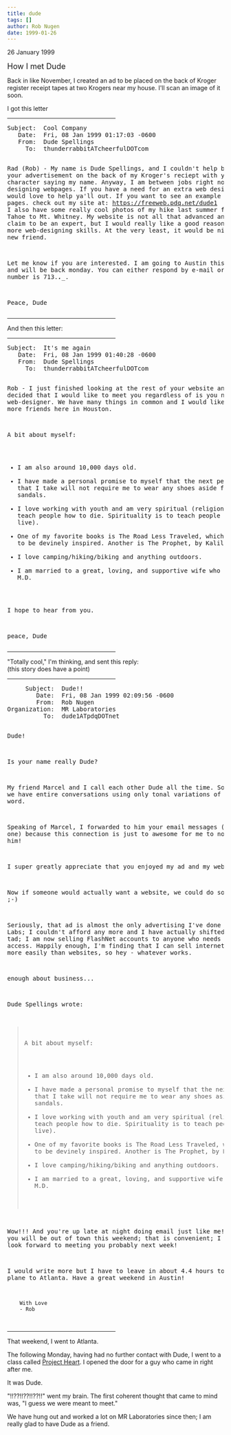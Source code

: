 ```yaml
---
title: dude
tags: []
author: Rob Nugen
date: 1999-01-26
---
```


<p class=date>26 January 1999</p>

<p><font size="+1">How I met Dude</font>

<p>Back in like November, I created an ad to be placed on the back of Kroger register receipt tapes at two Krogers near my house. I'll scan an image of it soon.

<p>I got this letter

<p><hr align="left" width="50%">
<pre>
Subject:  Cool Company
   Date:  Fri, 08 Jan 1999 01:17:03 -0600
   From:  Dude Spellings <dude1ATpdqDOTnet>
     To:  thunderrabbitATcheerfulDOTcom



Rad (Rob) - My name is Dude Spellings, and I couldn't help but notice
your advertisement on the back of my Kroger's reciept with your cartoon
character saying my name.  Anyway, I am between jobs right now and into
designing webpages.  If you have a need for an extra web designer, I
would love to help ya'll out.  If you want to see an example of one of
my pages. check out my site at:
<a href="https://freeweb.pdq.net/dude1">https://freeweb.pdq.net/dude1</a>
I also have some really cool photos of my hike last summer from Lake
Tahoe to Mt. Whitney.  My website is not all that advanced and I don't
claim to be an expert, but I would really like a good reason to lern
more web-designing skills.  At the very least, it would be nice to make
a new friend.

Let me know if you are interested.  I am going to Austin this weekend
and will be back monday.  You can either respond by e-mail or phone.  My
number is 713.___.____.

Peace,
Dude
</pre>
<p><hr align="left" width="50%">

<p>And then this letter:

<p><hr align="left" width="50%">
<pre>
Subject:  It's me again
   Date:  Fri, 08 Jan 1999 01:40:28 -0600
   From:  Dude Spellings <dude1ATpdqDOTnet>
     To:  thunderrabbitATcheerfulDOTcom



Rob - I just finished looking at the rest of your website and have
decided that I would like to meet you regardless of is you need another
web-designer.  We have many things in common and I would like to make
more friends here in Houston.

A bit about myself:
- I am also around 10,000 days old.
- I have made a personal promise to myself that the next permanent job
that I take will not require me to wear any shoes aside from sandals.
- I love working with youth and am very spiritual (religion is to teach
people how to die.  Spirituality is to teach people how to live).
- One of my favorite books is The Road Less Traveled, which I believe to
be devinely inspired.  Another is The Prophet, by Kalil Gibran
- I love camping/hiking/biking and anything outdoors.
- I am married to a great, loving, and supportive wife who is also an
M.D.

I hope to hear from you.

peace,
Dude
</pre>
<p><hr align="left" width="50%">

<p>"Totally cool," I'm thinking, and sent this reply:   
<br>(this story does have a point)

<p><hr align="left" width="50%">
<pre>
     Subject:  Dude!!
        Date:  Fri, 08 Jan 1999 02:09:56 -0600
        From:  Rob Nugen <thunderrabbitATcheerfulDOTcom>
Organization:  MR Laboratories
          To:  dude1ATpdqDOTnet
 

Dude!

Is your name really Dude?

My friend Marcel and I call each other Dude all the time.  Sometimes we
have entire conversations using only tonal variations of this word.

Speaking of Marcel, I forwarded to him your email messages (and this
one) because this connection is just to awesome for me to not tell him!

I super greatly appreciate that you enjoyed my ad and my website!

Now if someone would actually want a website, we could do some work! 
;-)  

Seriously, that ad is almost the only advertising I've done for MR Labs;
I couldn't afford any more and I have actually shifted focus a tad; I am
now selling FlashNet accounts to anyone who needs internet access.
Happily enough, I'm finding that I can sell internet accounts more
easily than websites, so hey - whatever works.

enough about business...

Dude Spellings wrote:

> A bit about myself:
> - I am also around 10,000 days old.
> - I have made a personal promise to myself that the next permanent job
> that I take will not require me to wear any shoes aside from sandals.
> - I love working with youth and am very spiritual (religion is to teach
> people how to die.  Spirituality is to teach people how to live).
> - One of my favorite books is The Road Less Traveled, which I believe to
> be devinely inspired.  Another is The Prophet, by Kalil Gibran
> - I love camping/hiking/biking and anything outdoors.
> - I am married to a great, loving, and supportive wife who is also an
> M.D.

Wow!!!  And you're up late at night doing email just like me!  I hear
you will be out of town this weekend; that is convenient; I will too. I
look forward to meeting you probably next week!

I would write more but I have to leave in about 4.4 hours to catch a
plane to Atlanta.  Have a great weekend in Austin!

        With Love
        - Rob

</pre>
<p><hr align="left" width="50%">

<p>That weekend, I went to Atlanta.

<p>The following Monday, having had no further contact with Dude, I
went to a class called <a
href="https://www.jeffdurstconsulting.com/heart.htm">Project
Heart</a>. I opened the door for a guy who came in right after me.

<p>It was Dude.

<p>"!!??!!??!!??!!" went my brain.  The first coherent thought that came to mind was, "I guess we were meant to meet."

<p>We have hung out and worked a lot on MR Laboratories since then; I am really glad to have Dude as a friend.
